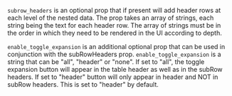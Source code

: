 `subrow_headers` is an optional prop that if present will add header rows at each level of the nested data. The prop takes an array of strings, each string being the text for each header row. The array of strings must be in the order in which they need to be rendered in the UI according to depth.

`enable_toggle_expansion` is an additional optional prop that can be used in conjunction with the subRowHeaders prop. `enable_toggle_expansion` is a string that can be "all", "header" or "none". If set to "all", the toggle expansion button will appear in the table header as well as in the subRow headers. If set to "header" button will only appear in header and NOT in subRow headers. This is set to "header" by default.